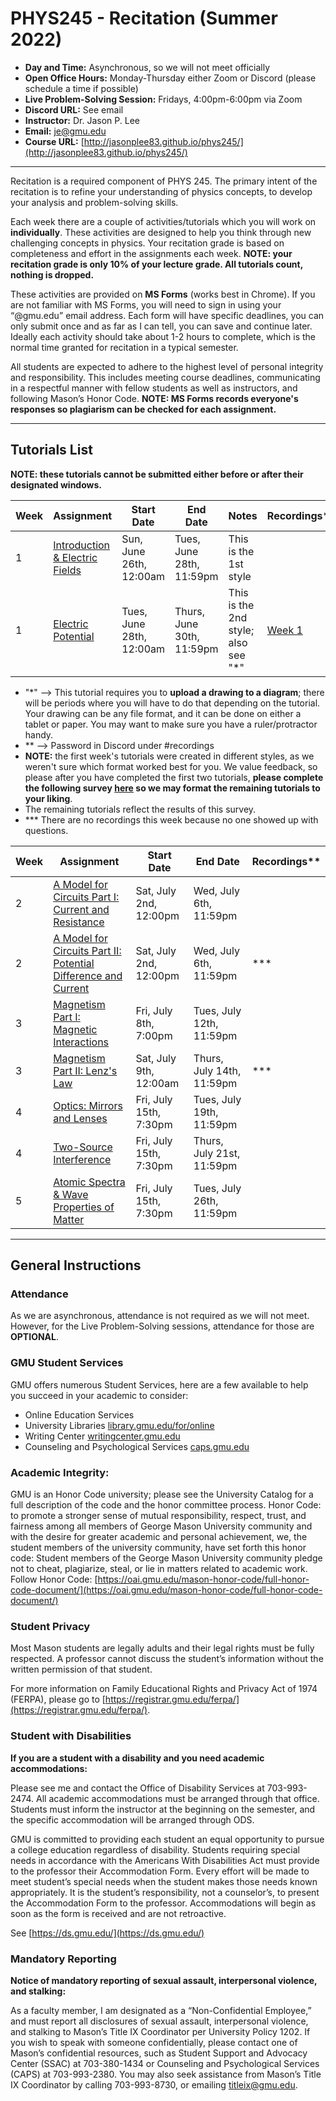 # PHYS245 - Recitation (Summer 2022)

- **Day and Time:** Asynchronous, so we will not meet officially
- **Open Office Hours:** Monday-Thursday either Zoom or Discord (please schedule a time if possible)
- **Live Problem-Solving Session:** Fridays, 4:00pm-6:00pm via Zoom
- **Discord URL:** See email
- **Instructor:** Dr. Jason P. Lee
- **Email:** [je@gmu.edu](je@gmu.edu)
- **Course URL:** [http://jasonplee83.github.io/phys245/](http://jasonplee83.github.io/phys245/)

_____

Recitation is a required component of PHYS 245. The primary intent of the recitation is to refine your understanding of physics concepts, to develop your analysis and problem-solving skills.

Each week there are a couple of activities/tutorials which you will work on **individually**. These activities are designed to help you think through new challenging concepts in physics. Your recitation grade is based on completeness and effort in the assignments each week. **NOTE: your recitation grade is only 10% of your lecture grade. All tutorials count, nothing is dropped.**

These activities are provided on **MS Forms** (works best in Chrome). If you are not familiar with MS Forms, you will need to sign in using your “@gmu.edu” email address. Each form will have specific deadlines, you can only submit once and as far as I can tell, you can save and continue later. Ideally each activity should take about 1-2 hours to complete, which is the normal time granted for recitation in a typical semester.

All students are expected to adhere to the highest level of personal integrity and responsibility. This includes meeting course deadlines, communicating in a respectful manner with fellow students as well as instructors, and following Mason’s Honor Code. **NOTE: MS Forms records everyone's responses so plagiarism can be checked for each assignment.**

_____

## Tutorials List
**NOTE: these tutorials cannot be submitted either before or after their designated windows.**

| Week | Assignment                                                              | Start Date               | End Date                  | Notes                               | Recordings** |
| ---- | ----------------------------------------------------------------------- | ------------------------ | ------------------------- | ----------------------------------- | ---------- |
| 1    | [Introduction & Electric Fields](https://forms.office.com/r/Tp5EH5CxPh) | Sun, June 26th, 12:00am  | Tues, June 28th, 11:59pm  | This is the 1st style               |            |
| 1    | [Electric Potential](https://forms.office.com/r/j4rzzPAAjX)             | Tues, June 28th, 12:00am | Thurs, June 30th, 11:59pm | This is the 2nd style; also see "*" |  [Week 1](https://gmu.zoom.us/rec/play/FwWPtRKz1OGeVjzRwvFHP7xThbzeDjbfhMSsFODZLGYEmqOf8vqrLkF1oLh5PIwUeaYW3RRBxeodSxnj.c4ixzWDfujY_SbcX)          |

- "*" --> This tutorial requires you to **upload a drawing to a diagram**; there will be periods where you will have to do that depending on the tutorial. Your drawing can be any file format, and it can be done on either a tablet or paper. You may want to make sure you have a ruler/protractor handy.
- ** --> Password in Discord under #recordings
- **NOTE:** the first week's tutorials were created in different styles, as we weren't sure which format worked best for you. We value feedback, so please after you have completed the first two tutorials, **please complete the following survey [here](https://forms.office.com/r/ieZCB5qeZ0) so we may format the remaining tutorials to your liking**.
- The remaining tutorials reflect the results of this survey.
- *** There are no recordings this week because no one showed up with questions.

| Week | Assignment                                                     | Start Date | End Date                  | Recordings** |
| ---- | -------------------------------------------------------------- | ---------- | ------------------------- | ---------- |
| 2    | [A Model for Circuits Part I: Current and Resistance](https://forms.office.com/r/CGv4n1jcb3)            | Sat, July 2nd, 12:00pm           | Wed, July 6th, 11:59pm    |            |
| 2    | [A Model for Circuits Part II: Potential Difference and Current](https://forms.office.com/r/RHhMFGL15a) | Sat, July 2nd, 12:00pm           | Wed, July 6th, 11:59pm    | ***           |
| 3    | [Magnetism Part I: Magnetic Interactions](https://forms.office.com/r/ScpSka0nb4)                        | Fri, July 8th, 7:00pm           | Tues, July 12th, 11:59pm  |            |
| 3    | [Magnetism Part II: Lenz's Law](https://forms.office.com/r/5vmirdj8BC)                                  | Sat, July 9th, 12:00am           | Thurs, July 14th, 11:59pm | ***           |
| 4    | [Optics: Mirrors and Lenses](https://forms.office.com/r/MfgxrnJJAJ)                                     | Fri, July 15th, 7:30pm           | Tues, July 19th, 11:59pm  |            |
| 4    | [Two-Source Interference](https://forms.office.com/r/5gSFPeHAQw)                                        | Fri, July 15th, 7:30pm           | Thurs, July 21st, 11:59pm |            |
| 5    | [Atomic Spectra & Wave Properties of Matter](https://forms.office.com/r/x4532qR7Bs)                     | Fri, July 15th, 7:30pm           | Tues, July 26th, 11:59pm  |            |

_____

## General Instructions

### Attendance
As we are asynchronous, attendance is not required as we will not meet. However, for the Live Problem-Solving sessions, attendance for those are **OPTIONAL**.

### GMU Student Services
GMU offers numerous Student Services, here are a few available to help you succeed in your academic to consider:
- Online Education Services
- University Libraries [library.gmu.edu/for/online](library.gmu.edu/for/online)
- Writing Center [writingcenter.gmu.edu](writingcenter.gmu.edu)
- Counseling and Psychological Services [caps.gmu.edu](caps.gmu.edu)

### Academic Integrity:
GMU is an Honor Code university; please see the University Catalog for a full description of the code and the honor committee process. Honor Code: to promote a stronger sense of mutual responsibility, respect, trust, and fairness among all members of George Mason University community and with the desire for greater academic and personal achievement, we, the student members of the university community, have set forth this honor code: Student members of the George Mason University community pledge not to cheat, plagiarize, steal, or lie in matters related to academic work. Follow Honor Code: [https://oai.gmu.edu/mason-honor-code/full-honor-code-document/](https://oai.gmu.edu/mason-honor-code/full-honor-code-document/)

### Student Privacy 

Most Mason students are legally adults and their legal rights must be fully respected. A professor cannot discuss the student’s information without the written permission of that student.

For more information on Family Educational Rights and Privacy Act of 1974 (FERPA), please go to [https://registrar.gmu.edu/ferpa/](https://registrar.gmu.edu/ferpa/).

### Student with Disabilities
**If you are a student with a disability and you need academic accommodations:**

Please see me and contact the Office of Disability Services at 703-993-2474. All academic accommodations must be arranged through that office. Students must inform the instructor at the beginning on the semester, and the specific accommodation will be arranged through ODS.

GMU is committed to providing each student an equal opportunity to pursue a college education regardless of disability. Students requiring special needs in accordance with the Americans With Disabilities Act must provide to the professor their Accommodation Form. Every effort will be made to meet student’s special needs when the student makes those needs known appropriately. It is the student’s responsibility, not a counselor’s, to present the Accommodation Form to the professor. Accommodations will begin as soon as the form is received and are not retroactive.

See [https://ds.gmu.edu/](https://ds.gmu.edu/)

### Mandatory Reporting
**Notice of mandatory reporting of sexual assault, interpersonal violence, and stalking:**

As a faculty member, I am designated as a “Non-Confidential Employee,” and must report all disclosures of sexual assault, interpersonal violence, and stalking to Mason’s Title IX Coordinator per University Policy 1202. If you wish to speak with someone confidentially, please contact one of Mason’s confidential resources, such as Student Support and Advocacy Center (SSAC) at 703-380-1434 or Counseling and Psychological Services (CAPS) at 703-993-2380. You may also seek assistance from Mason’s Title IX Coordinator by calling 703-993-8730, or emailing [titleix@gmu.edu](titleix@gmu.edu).
